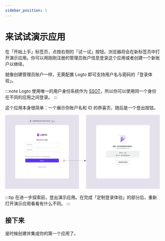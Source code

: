 ```yaml
---
sidebar_position: 1
---
```


# 来试试演示应用

在「开始上手」标签页，点按右侧的「试一试」按钮。浏览器将会在新标签页中打开演示应用。你可以用刚刚注册的管理员账户信息登录这个应用或者创建一个新账户以继续。

就像创建管理员账户一样，无需配置 Logto 即可支持用户名与密码的「登录体验」。

:::note
Logto 使用唯一的用户身份系统作为 [SSOT](https://en.wikipedia.org/wiki/Single_source_of_truth)，所以你可以使用同一个身份在不同的应用之间登录。
:::

这个应用本身很简单：一个展示你账户名和 ID 的恭喜页，随后是一个登出按钮。

![Check out the demo app](./assets/check-out-demo-app.png)

:::tip
在进一步探索前，登出演示应用。在完成「定制登录体验」的部分后，重新打开演示应用看看有什么不同。
:::

## 接下来

是时候创建并集成你的第一个应用了。

